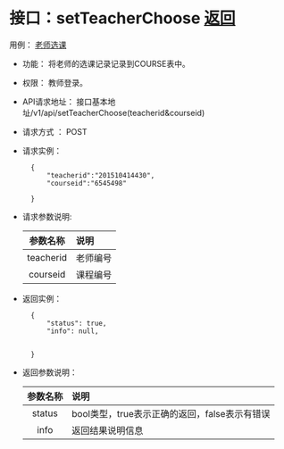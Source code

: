<!-- markdownlint-disable MD033-->
<!-- 禁止MD033类型的警告 https://www.npmjs.com/package/markdownlint -->

# 接口：setTeacherChoose  [返回](./README.md)
用例： [老师选课](./老师选课.md)

- 功能：
    将老师的选课记录记录到COURSE表中。
    
- 权限：
    教师登录。    
    
- API请求地址： 
    接口基本地址/v1/api/setTeacherChoose(teacherid&courseid)

- 请求方式 ：
    POST

- 请求实例：

        {
            "teacherid":"201510414430",
			"courseid":"6545498"
            
        }
        
- 请求参数说明:        

  |参数名称|说明|
  |:---------:|:--------------------------------------------------------|      
  |teacherid|老师编号|
  |courseid|课程编号|

- 返回实例：

        { 
            "status": true,
            "info": null,
			
			
        }
 
- 返回参数说明：    
 
  |参数名称|说明|
  |:---------:|:--------------------------------------------------------|      
  |status|bool类型，true表示正确的返回，false表示有错误|
  |info|返回结果说明信息|




